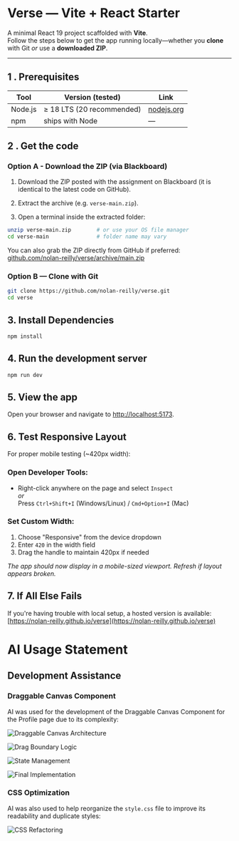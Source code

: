 # Verse — Vite + React Starter

A minimal React 19 project scaffolded with **Vite**.  
Follow the steps below to get the app running locally—whether you **clone** with Git _or_ use a **downloaded ZIP**.

---

## 1 . Prerequisites

| Tool    | Version (tested)          | Link                             |
| ------- | ------------------------- | -------------------------------- |
| Node.js | ≥ 18 LTS (20 recommended) | [nodejs.org](https://nodejs.org) |
| npm     | ships with Node           | —                                |

## 2 . Get the code

### Option A - Download the ZIP (via Blackboard)

1. Download the ZIP posted with the assignment on Blackboard
   (it is identical to the latest code on GitHub).

2. Extract the archive (e.g. `verse-main.zip`).

3. Open a terminal inside the extracted folder:

```bash
unzip verse-main.zip        # or use your OS file manager
cd verse-main               # folder name may vary
```

You can also grab the ZIP directly from GitHub if preferred:  
[github.com/nolan-reilly/verse/archive/main.zip](https://github.com/nolan-reilly/verse/archive/refs/heads/main.zip)

### Option B — Clone with Git

```bash
git clone https://github.com/nolan-reilly/verse.git
cd verse
```

## 3. Install Dependencies

```bash
npm install
```

## 4. Run the development server

```bash
npm run dev
```

## 5. View the app

Open your browser and navigate to [http://localhost:5173](http://localhost:5173).

## 6. Test Responsive Layout

For proper mobile testing (~420px width):

### Open Developer Tools:

- Right-click anywhere on the page and select `Inspect`  
  _or_  
  Press `Ctrl+Shift+I` (Windows/Linux) / `Cmd+Option+I` (Mac)

### Set Custom Width:

1. Choose "Responsive" from the device dropdown
2. Enter `420` in the width field
3. Drag the handle to maintain 420px if needed

_The app should now display in a mobile-sized viewport. Refresh if layout appears broken._

## 7. If All Else Fails

If you're having trouble with local setup, a hosted version is available:  
[https://nolan-reilly.github.io/verse](https://nolan-reilly.github.io/verse)

# AI Usage Statement

## Development Assistance
### Draggable Canvas Component
AI was used for the development of the Draggable Canvas Component for the Profile page due to its complexity:

![Draggable Canvas Architecture](https://github.com/user-attachments/assets/1dd25dc2-486b-4cde-8175-be4583a963da)

![Drag Boundary Logic](https://github.com/user-attachments/assets/79d7b6d9-a55b-4965-8987-ad5300b51e85)

![State Management](https://github.com/user-attachments/assets/2bf57ac0-2ecd-4592-b7e0-97c65beabaf7)

![Final Implementation](https://github.com/user-attachments/assets/d2e6c78e-fe74-4b6f-b1fe-ede01c9b057b)

### CSS Optimization
AI was also used to help reorganize the `style.css` file to improve its readability and duplicate styles:

![CSS Refactoring](https://github.com/user-attachments/assets/2412acb1-2721-4824-a79d-1e48273c9d95)






